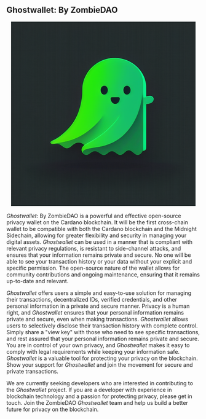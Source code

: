 ## Ghostwallet: By ZombieDAO
<p align="center">
  <img width="480" height="480" src="GhostwalletLogoSmall.png">
</p>

*Ghostwallet*: By ZombieDAO is a powerful and effective open-source privacy wallet on the Cardano blockchain. It will be the first cross-chain wallet to be compatible with both the Cardano blockchain and the Midnight Sidechain, allowing for greater flexibility and security in managing your digital assets.  *Ghostwallet* can be used in a manner that is compliant with relevant privacy regulations, is resistant to side-channel attacks, and ensures that your information remains private and secure.  No one will be able to see your transaction history or your data without your explicit and specific permission.  The open-source nature of the wallet allows for community contributions and ongoing maintenance, ensuring that it remains up-to-date and relevant. 

*Ghostwallet* offers users a simple and easy-to-use solution for managing their transactions, decentralized IDs, verified credentials, and other personal information in a private and secure manner. Privacy is a human right, and *Ghostwallet* ensures that your personal information remains private and secure, even when making transactions. *Ghostwallet* allows users to selectively disclose their transaction history with complete control. Simply share a "view key" with those who need to see specific transactions, and rest assured that your personal information remains private and secure. You are in control of your own privacy, and *Ghostwallet* makes it easy to comply with legal requirements while keeping your information safe. *Ghostwallet* is a valuable tool for protecting your privacy on the blockchain. Show your support for *Ghostwallet* and join the movement for secure and private transactions. 

We are currently seeking developers who are interested in contributing to the *Ghostwallet* project. If you are a developer with experience in blockchain technology and a passion for protecting privacy, please get in touch. Join the ZombieDAO *Ghostwallet* team and help us build a better future for privacy on the blockchain.
